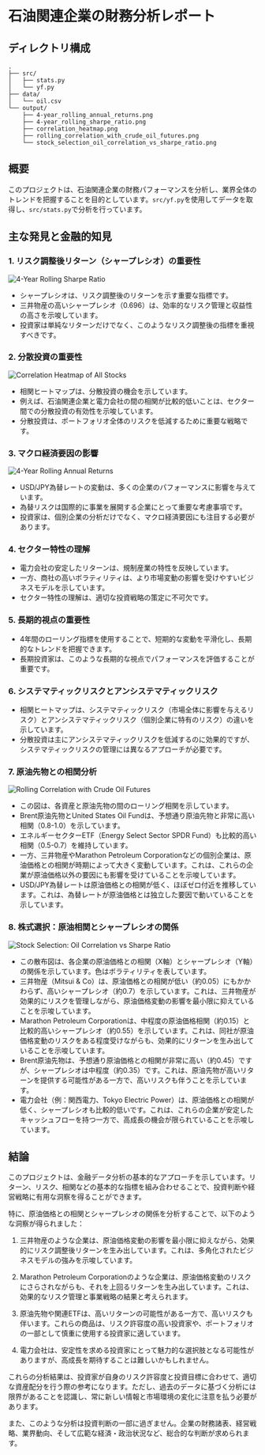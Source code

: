 # 石油関連企業の財務分析レポート

## ディレクトリ構成

```
.
├── src/
│   ├── stats.py
│   └── yf.py
├── data/
│   └── oil.csv
└── output/
    ├── 4-year_rolling_annual_returns.png
    ├── 4-year_rolling_sharpe_ratio.png
    ├── correlation_heatmap.png
    ├── rolling_correlation_with_crude_oil_futures.png
    └── stock_selection_oil_correlation_vs_sharpe_ratio.png
```

## 概要

このプロジェクトは、石油関連企業の財務パフォーマンスを分析し、業界全体のトレンドを把握することを目的としています。`src/yf.py`を使用してデータを取得し、`src/stats.py`で分析を行っています。

## 主な発見と金融的知見

### 1. リスク調整後リターン（シャープレシオ）の重要性

![4-Year Rolling Sharpe Ratio](output/4-year_rolling_sharpe_ratio.png)

- シャープレシオは、リスク調整後のリターンを示す重要な指標です。
- 三井物産の高いシャープレシオ（0.696）は、効率的なリスク管理と収益性の高さを示唆しています。
- 投資家は単純なリターンだけでなく、このようなリスク調整後の指標を重視すべきです。

### 2. 分散投資の重要性

![Correlation Heatmap of All Stocks](output/correlation_heatmap.png)

- 相関ヒートマップは、分散投資の機会を示しています。
- 例えば、石油関連企業と電力会社の間の相関が比較的低いことは、セクター間での分散投資の有効性を示唆しています。
- 分散投資は、ポートフォリオ全体のリスクを低減するために重要な戦略です。

### 3. マクロ経済要因の影響

![4-Year Rolling Annual Returns](output/4-year_rolling_annual_returns.png)

- USD/JPY為替レートの変動は、多くの企業のパフォーマンスに影響を与えています。
- 為替リスクは国際的に事業を展開する企業にとって重要な考慮事項です。
- 投資家は、個別企業の分析だけでなく、マクロ経済要因にも注目する必要があります。

### 4. セクター特性の理解

- 電力会社の安定したリターンは、規制産業の特性を反映しています。
- 一方、商社の高いボラティリティは、より市場変動の影響を受けやすいビジネスモデルを示しています。
- セクター特性の理解は、適切な投資戦略の策定に不可欠です。

### 5. 長期的視点の重要性

- 4年間のローリング指標を使用することで、短期的な変動を平滑化し、長期的なトレンドを把握できます。
- 長期投資家は、このような長期的な視点でパフォーマンスを評価することが重要です。

### 6. システマティックリスクとアンシステマティックリスク

- 相関ヒートマップは、システマティックリスク（市場全体に影響を与えるリスク）とアンシステマティックリスク（個別企業に特有のリスク）の違いを示しています。
- 分散投資は主にアンシステマティックリスクを低減するのに効果的ですが、システマティックリスクの管理には異なるアプローチが必要です。

### 7. 原油先物との相関分析

![Rolling Correlation with Crude Oil Futures](output/rolling_correlation_with_crude_oil_futures.png)

- この図は、各資産と原油先物の間のローリング相関を示しています。
- Brent原油先物とUnited States Oil Fundは、予想通り原油先物と非常に高い相関（0.8-1.0）を示しています。
- エネルギーセクターETF（Energy Select Sector SPDR Fund）も比較的高い相関（0.5-0.7）を維持しています。
- 一方、三井物産やMarathon Petroleum Corporationなどの個別企業は、原油価格との相関が時期によって大きく変動しています。これは、これらの企業が原油価格以外の要因にも影響を受けていることを示唆しています。
- USD/JPY為替レートは原油価格との相関が低く、ほぼゼロ付近を推移しています。これは、為替レートが原油価格とは独立した要因で動いていることを示しています。

### 8. 株式選択：原油相関とシャープレシオの関係

![Stock Selection: Oil Correlation vs Sharpe Ratio](output/stock_selection_oil_correlation_vs_sharpe_ratio.png)

- この散布図は、各企業の原油価格との相関（X軸）とシャープレシオ（Y軸）の関係を示しています。色はボラティリティを表しています。
- 三井物産（Mitsui & Co）は、原油価格との相関が低い（約0.05）にもかかわらず、高いシャープレシオ（約0.7）を示しています。これは、三井物産が効果的にリスクを管理しながら、原油価格変動の影響を最小限に抑えていることを示唆しています。
- Marathon Petroleum Corporationは、中程度の原油価格相関（約0.15）と比較的高いシャープレシオ（約0.55）を示しています。これは、同社が原油価格変動のリスクをある程度受けながらも、効果的にリターンを生み出していることを示唆しています。
- Brent原油先物は、予想通り原油価格との相関が非常に高い（約0.45）ですが、シャープレシオは中程度（約0.35）です。これは、原油先物が高いリターンを提供する可能性がある一方で、高いリスクも伴うことを示しています。
- 電力会社（例：関西電力、Tokyo Electric Power）は、原油価格との相関が低く、シャープレシオも比較的低いです。これは、これらの企業が安定したキャッシュフローを持つ一方で、高成長の機会が限られていることを示唆しています。

## 結論

このプロジェクトは、金融データ分析の基本的なアプローチを示しています。リターン、リスク、相関などの基本的な指標を組み合わせることで、投資判断や経営戦略に有用な洞察を得ることができます。

特に、原油価格との相関とシャープレシオの関係を分析することで、以下のような洞察が得られました：

1. 三井物産のような企業は、原油価格変動の影響を最小限に抑えながら、効果的にリスク調整後リターンを生み出しています。これは、多角化されたビジネスモデルの強みを示唆しています。

2. Marathon Petroleum Corporationのような企業は、原油価格変動のリスクにさらされながらも、それを上回るリターンを生み出しています。これは、効果的なリスク管理と事業戦略の結果と考えられます。

3. 原油先物や関連ETFは、高いリターンの可能性がある一方で、高いリスクも伴います。これらの商品は、リスク許容度の高い投資家や、ポートフォリオの一部として慎重に使用する投資家に適しています。

4. 電力会社は、安定性を求める投資家にとって魅力的な選択肢となる可能性がありますが、高成長を期待することは難しいかもしれません。

これらの分析結果は、投資家が自身のリスク許容度と投資目標に合わせて、適切な資産配分を行う際の参考になります。ただし、過去のデータに基づく分析には限界があることを認識し、常に新しい情報と市場環境の変化に注意を払う必要があります。

また、このような分析は投資判断の一部に過ぎません。企業の財務諸表、経営戦略、業界動向、そして広範な経済・政治状況など、総合的な判断が求められます。